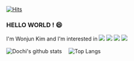    [![Hits](https://hits.seeyoufarm.com/api/count/incr/badge.svg?url=https%3A%2F%2Fgithub.com%2Fdeveloper-Wonjun%2Fhit-counter&count_bg=%2379C83D&title_bg=%23555555&icon=&icon_color=%23E7E7E7&title=hits&edge_flat=false)](https://hits.seeyoufarm.com)
  
### HELLO WORLD ! 😄

I'm Wonjun Kim and I'm interested in <img src="https://img.shields.io/badge/Python-3776AB?style={style}&logo=Python&logoColor=white"/></a>  <img src="https://img.shields.io/badge/Django-092E20?style={style}&logo=Django&logoColor=white"/></a>  <img src="https://img.shields.io/badge/Node.js-339933?style={style}&logo=Node.js&logoColor=white"/></a>  <img src="https://img.shields.io/badge/MySQL-4479A1?style={style}&logo=MySQL&logoColor=white" /></a>



<!-- ### I'm currently...🤔
   <a href="https://github.com/Team-MySide">1. Backend developer in Fun.D 6th ('이웃집닥터') - 2차 ver 개발 중</a><br>
   2. Prediction Company BackEnd Developer (2021-08-17 ~ )<br>

### Experience

   <a href="https://github.com/developer-Wonjun/Success_Backend">1. Backend developer of graduation project in Hanseo.univ (dept of Aviation Software)</a><br>
   <a href="https://github.com/Team-MySide">2. Backend developer in Fun.D 6th ('이웃집닥터') - 1차 Ver</a><br>
   3. Ubivelox Mobile ICT 3Team Backend Developer (Intern) <br><br><br> -->


![Dochi's github stats](https://github-readme-stats.vercel.app/api?username=developer-Wonjun&show_icons=true&hide_border=true&count_private=true&theme=radical&line_height=20.5)　
![Top Langs](https://github-readme-stats.vercel.app/api/top-langs/?username=developer-Wonjun&hide_border=true&layout=compact&theme=radical&card_width=250)

<!--
**developer-Wonjun/developer-Wonjun** is a ✨ _special_ ✨ repository because its `README.md` (this file) appears on your GitHub profile.

Here are some ideas to get you started:

- 🔭 I’m currently working on ...
- 🌱 I’m currently learning ...
- 👯 I’m looking to collaborate on ...
- 🤔 I’m looking for help with ...
- 💬 Ask me about ...
- 📫 How to reach me: ...
- 😄 Pronouns: ...
- ⚡ Fun fact: ...
-->

